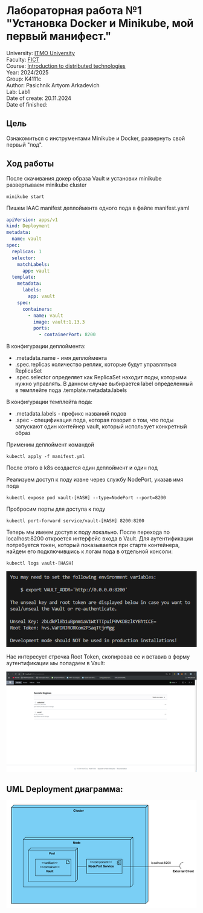 # Лабораторная работа №1 "Установка Docker и Minikube, мой первый манифест."

University: [ITMO University](https://itmo.ru/ru/)\
Faculty: [FICT](https://fict.itmo.ru)\
Course: [Introduction to distributed technologies](https://github.com/itmo-ict-faculty/introduction-to-distributed-technologies)\
Year: 2024/2025\
Group: K4111c\
Author: Pasichnik Artyom Arkadevich\
Lab: Lab1\
Date of create: 20.11.2024\
Date of finished: 


## Цель
Ознакомиться с инструментами Minikube и Docker, развернуть свой первый "под".

## Ход работы

После скачивания докер образа Vault и установки minikube развертываем minikube cluster 
```
minikube start
```

Пишем IAAC manifest деплоймента одного пода в файле manifest.yaml
```yml
apiVersion: apps/v1
kind: Deployment
metadata:
  name: vault
spec:
  replicas: 1
  selector:
    matchLabels:
      app: vault
  template:
    metadata:
      labels:
        app: vault
    spec:
      containers:
        - name: vault
          image: vault:1.13.3
          ports:
            - containerPort: 8200
```

В конфигурации деплоймента:

* .metadata.name - имя деплоймента
* .spec.replicas количество реплик, которые будут управляться ReplicaSet
* .spec.selector определяет как ReplicaSet находит поды, которыми нужно управлять. В данном случае выбирается label определенный в темплейте пода .template.metadata.labels

В конфигурации темплейта пода:
* .metadata.labels - префикс названий подов
* .spec - спецификация пода, которая говорит о том, что поды запускают один контейнер vault, который использует конкретный образ


Применим деплоймент командой
```
kubectl apply -f manifest.yml
```

После этого в k8s создастся один деплоймент и один под

Реализуем доступ к поду извне через службу NodePort, указав имя пода
```
kubectl expose pod vault-[HASH] --type=NodePort --port=8200
```

Пробросим порты для доступа к поду
```
kubectl port-forward service/vault-[HASH] 8200:8200
```

Теперь мы имеем доступ к поду локально. После перехода по localhost:8200 откроется интерфейс входа в Vault. Для аутентификации потребуется токен, который показывается при старте контейнера, найдем его подключившись к логам пода в отдельной консоли:
```
kubectl logs vault-[HASH]
```
![content/image2.png](content/image2.png)

Нас интересует строчка Root Token, скопировав ее и вставив в форму аутентификации мы попадаем в Vault:

![content/image1.png](content/image1.png)

## UML Deployment диаграмма:

![content/image3.png](content/image3.png)
